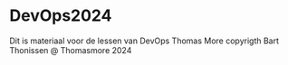 # DevOps2024
Dit is materiaal voor de lessen van DevOps Thomas More
copyrigth Bart Thonissen @ Thomasmore 2024